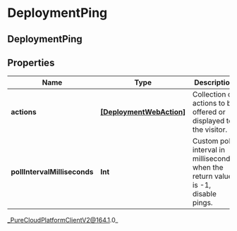 # DeploymentPing

## DeploymentPing

## Properties

|Name | Type | Description | Notes|
|------------ | ------------- | ------------- | -------------|
| **actions** | [**[DeploymentWebAction]**]([DeploymentWebAction]) | Collection of actions to be offered or displayed to the visitor. | [optional] |
| **pollIntervalMilliseconds** | **Int** | Custom poll interval in milliseconds; when the return value is -1, disable pings. | [optional] |



_PureCloudPlatformClientV2@164.1.0_
